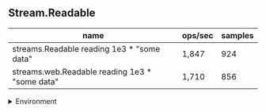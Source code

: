 ## Stream.Readable

|name|ops/sec|samples|
|-|-|-|
|streams.Readable reading 1e3 * "some data"|1,847|924|
|streams.web.Readable reading 1e3 * "some data"|1,710|856|


<details>
<summary>Environment</summary>

* __Machine:__ linux x64 | 4 vCPUs | 7.6GB Mem
* __Run:__ Thu Sep 04 2025 19:25:36 GMT+0000 (Coordinated Universal Time)
* __Node:__ `v24.7.0`
</details>

<!--
{"environment":{"platform":"linux","arch":"x64","cpus":4,"totalMemory":7.597843170166016},"benchmarks":[{"name":"streams.Readable reading 1e3 * \"some data\"","samples":924,"opsSec":1847.152138696817},{"name":"streams.web.Readable reading 1e3 * \"some data\"","samples":856,"opsSec":1710.8058438345565}]}-->
